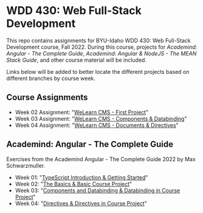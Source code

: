 # WDD 430: Web Full-Stack Development

This repo contains assignments for BYU-Idaho WDD 430: Web Full-Stack Development course, Fall 2022.
During this course, projects for _Academind: Angular - The Complete Guide_, _Academind: Angular & NodeJS - The MEAN Stack Guide_, and other course material will be included.

Links below will be added to better locate the different projects based on different branches by course week.

## Course Assignments

- Week 02 Assignment: "[WeLearn CMS - First Project](https://github.com/sbolande/wdd430/tree/week02/w02_Assignment/cms)"
- Week 03 Assignment: "[WeLearn CMS - Components & Databinding](https://github.com/sbolande/wdd430/tree/week03/w03_Assignment/cms)"
- Week 04 Assignment: "[WeLearn CMS - Documents & Directives](https://github.com/sbolande/wdd430/tree/week04/w04_Assignment/cms)"

## Academind: Angular - The Complete Guide

Exercises from the Academind Angular - The Complete Guide 2022 by Max Schwarzmuller.

- Week 01: "[TypeScript Introduction & Getting Started](https://github.com/sbolande/wdd430/tree/week01)"
- Week 02: "[The Basics & Basic Course Project](https://github.com/sbolande/wdd430/tree/week02/Academind%20-%20Angular%20The%20Complete%20Guide/w02_p1_TheBasics/the-basics)"
- Week 03: "[Components and Databinding & Databinding in Course Project](https://github.com/sbolande/wdd430/tree/week03/Academind%20-%20Angular%20The%20Complete%20Guide/w03_Components%26Databinding)"
- Week 04: "[Directives & Directives in Course Project](https://github.com/sbolande/wdd430/tree/week04/Academind%20-%20Angular%20The%20Complete%20Guide/w04_Directives/directives-start)"
